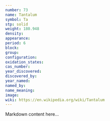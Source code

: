 ```yaml
---
number: 73
name: Tantalum
symbol: Ta
stp: solid
weight: 180.948
density:
appearance:
period: 6
block:
group:
configuration:
oxidation_states:
cas_number:
year_discovered:
discovered_by:
year_named:
named_by:
name_meaning:
image:
wiki: https://en.wikipedia.org/wiki/Tantalum
---
```


Markdown content here...
